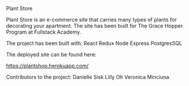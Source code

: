 Plant Store

Plant Store is an e-commerce site that carries many types of plants for decorating your apartment. The site has been built for The Grace Hopper Program at Fullstack Academy.

The project has been built with:
React
Redux
Node
Express
PostgresSQL

The deployed site can be found here:

https://plantshop.herokuapp.com/

Contributors to the project:
Danielle Sisk
Lilly Oh
Veronica Minciuna
